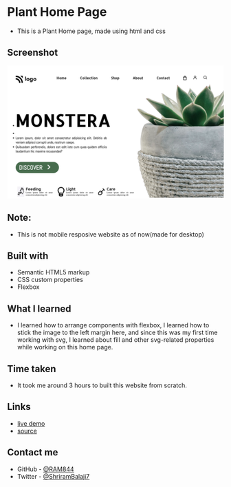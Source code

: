 # Plant Home Page

- This is a Plant Home page, made using html and css 



## Screenshot

![screenshot](./screenshot.png)

## Note:
- This is not mobile resposive website as of now(made for desktop)

## Built with

- Semantic HTML5 markup
- CSS custom properties
- Flexbox


## What I learned
- I learned how to arrange components with flexbox, I learned how to stick the image to the left margin here, and since this was my first time working with svg, I learned about fill and other svg-related properties while working on this home page.

## Time taken
- It took me around 3 hours to built this website from scratch.

## Links
- [live demo](https://plant-home-page-by-shriram.netlify.app/)
- [source](https://github.com/RAM844/Plant-Home-Page)


## Contact me
- GitHub - [@RAM844](https://github.com/RAM844)
- Twitter - [@ShriramBalaji7](https://www.twitter.com/ShriramBalaji7)
